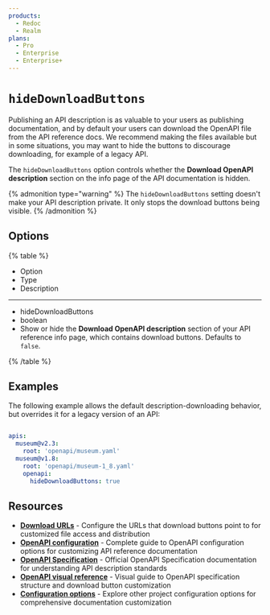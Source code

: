 ```yaml
---
products:
  - Redoc
  - Realm
plans:
  - Pro
  - Enterprise
  - Enterprise+
---
```

# `hideDownloadButtons`

Publishing an API description is as valuable to your users as publishing documentation, and by default your users can download the OpenAPI file from the API reference docs.
We recommend making the files available but in some situations, you may want to hide the buttons to discourage downloading, for example of a legacy API.

The `hideDownloadButtons` option controls whether the **Download OpenAPI description** section on the info page of the API documentation is hidden.

{% admonition type="warning" %}
  The `hideDownloadButtons` setting doesn't make your API description private. It only stops the download buttons being visible.
{% /admonition %}

## Options

{% table %}

* Option
* Type
* Description

---

* hideDownloadButtons
* boolean
*
  Show or hide the **Download OpenAPI description** section of your API reference info page, which contains download buttons.
  Defaults to `false`.

{% /table %}

## Examples

The following example allows the default description-downloading behavior, but overrides it for a legacy version of an API:

```yaml {% title="redocly.yaml" %}

apis:
  museum@v2.3:
    root: 'openapi/museum.yaml'
  museum@v1.8:
    root: 'openapi/museum-1_8.yaml'
    openapi:
      hideDownloadButtons: true
```

## Resources

- **[Download URLs](./download-urls.md)** - Configure the URLs that download buttons point to for customized file access and distribution
- **[OpenAPI configuration](./index.md)** - Complete guide to OpenAPI configuration options for customizing API reference documentation
- **[OpenAPI Specification](https://spec.openapis.org/oas/latest.html)** - Official OpenAPI Specification documentation for understanding API description standards
- **[OpenAPI visual reference](https://redocly.com/learn/openapi/openapi-visual-reference)** - Visual guide to OpenAPI specification structure and download button customization
- **[Configuration options](../index.md)** - Explore other project configuration options for comprehensive documentation customization
